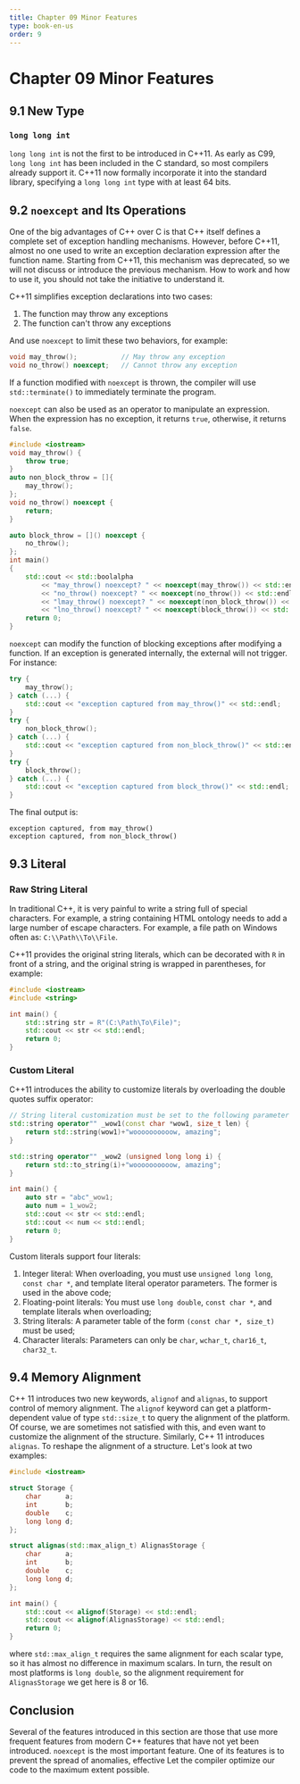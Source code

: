 ```yaml
---
title: Chapter 09 Minor Features
type: book-en-us
order: 9
---
```


# Chapter 09 Minor Features


## 9.1 New Type

### `long long int`

`long long int` is not the first to be introduced in C++11.
As early as C99, `long long int` has been included in the C standard,
so most compilers already support it.
C++11 now formally incorporate it into the standard library,
specifying a `long long int` type with at least 64 bits.

## 9.2 `noexcept` and Its Operations

One of the big advantages of C++ over C is that
C++ itself defines a complete set of exception handling mechanisms.
However, before C++11, almost no one used to write an exception declaration expression after the function name.
Starting from C++11, this mechanism was deprecated,
so we will not discuss or introduce the previous mechanism.
How to work and how to use it, you should not take the initiative to understand it.

C++11 simplifies exception declarations into two cases:

1. The function may throw any exceptions
2. The function can't throw any exceptions

And use `noexcept` to limit these two behaviors, for example:

```cpp
void may_throw();           // May throw any exception
void no_throw() noexcept;   // Cannot throw any exception
```

If a function modified with `noexcept` is thrown,
the compiler will use `std::terminate()` to
immediately terminate the program.

`noexcept` can also be used as an operator to manipulate an expression.
When the expression has no exception, it returns `true`,
otherwise, it returns `false`.

```cpp
#include <iostream>
void may_throw() {
    throw true;
}
auto non_block_throw = []{
    may_throw();
};
void no_throw() noexcept {
    return;
}

auto block_throw = []() noexcept {
    no_throw();
};
int main()
{
    std::cout << std::boolalpha
        << "may_throw() noexcept? " << noexcept(may_throw()) << std::endl
        << "no_throw() noexcept? " << noexcept(no_throw()) << std::endl
        << "lmay_throw() noexcept? " << noexcept(non_block_throw()) << std::endl
        << "lno_throw() noexcept? " << noexcept(block_throw()) << std::endl;
    return 0;
}
```

`noexcept` can modify the function of blocking exceptions
after modifying a function. If an exception is generated internally,
the external will not trigger. For instance:

```cpp
try {
    may_throw();
} catch (...) {
    std::cout << "exception captured from may_throw()" << std::endl;
}
try {
    non_block_throw();
} catch (...) {
    std::cout << "exception captured from non_block_throw()" << std::endl;
}
try {
    block_throw();
} catch (...) {
    std::cout << "exception captured from block_throw()" << std::endl;
}
```

The final output is:

```
exception captured, from may_throw()
exception captured, from non_block_throw()
```

## 9.3 Literal

### Raw String Literal

In traditional C++, it is very painful to write a string full of
special characters. For example, a string containing HTML ontology
needs to add a large number of escape characters.
For example, a file path on Windows often as: `C:\\Path\\To\\File`.

C++11 provides the original string literals,
which can be decorated with `R` in front of a string,
and the original string is wrapped in parentheses, for example:

```cpp
#include <iostream>
#include <string>

int main() {
    std::string str = R"(C:\Path\To\File)";
    std::cout << str << std::endl;
    return 0;
}
```

### Custom Literal

C++11 introduces the ability to customize literals by
overloading the double quotes suffix operator:

```cpp
// String literal customization must be set to the following parameter list
std::string operator"" _wow1(const char *wow1, size_t len) {
    return std::string(wow1)+"woooooooooow, amazing";
}

std::string operator"" _wow2 (unsigned long long i) {
    return std::to_string(i)+"woooooooooow, amazing";
}

int main() {
    auto str = "abc"_wow1;
    auto num = 1_wow2;
    std::cout << str << std::endl;
    std::cout << num << std::endl;
    return 0;
}
```

Custom literals support four literals:

1. Integer literal: When overloading, you must use `unsigned long long`, `const char *`, and template literal operator parameters. The former is used in the above code;
2. Floating-point literals: You must use `long double`, `const char *`, and template literals when overloading;
3. String literals: A parameter table of the form `(const char *, size_t)` must be used;
4. Character literals: Parameters can only be `char`, `wchar_t`, `char16_t`, `char32_t`.

## 9.4 Memory Alignment

C++ 11 introduces two new keywords, `alignof` and `alignas`, to support control of memory alignment.
The `alignof` keyword can get a platform-dependent value of type `std::size_t` to query the alignment of the platform.
Of course, we are sometimes not satisfied with this, and even want to customize the alignment of the structure. Similarly, C++ 11 introduces `alignas`.
To reshape the alignment of a structure. Let's look at two examples:

```cpp
#include <iostream>

struct Storage {
    char      a;
    int       b;
    double    c;
    long long d;
};

struct alignas(std::max_align_t) AlignasStorage {
    char      a;
    int       b;
    double    c;
    long long d;
};

int main() {
    std::cout << alignof(Storage) << std::endl;
    std::cout << alignof(AlignasStorage) << std::endl;
    return 0;
}
```

where `std::max_align_t` requires the same alignment for each scalar type, so it has almost no difference in maximum scalars.
In turn, the result on most platforms is `long double`, so the alignment requirement for `AlignasStorage` we get here is 8 or 16.

## Conclusion

Several of the features introduced in this section are those that
use more frequent features from modern C++ features that
have not yet been introduced. `noexcept` is the most important feature.
One of its features is to prevent the spread of anomalies,
effective Let the compiler optimize our code to the maximum extent possible.




